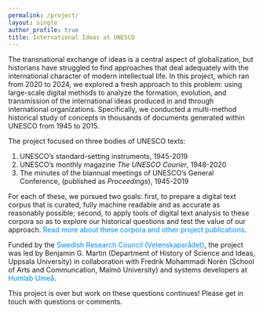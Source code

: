 ```yaml
---
permalink: /project/
layout: single
author_profile: true
title: International Ideas at UNESCO
---
```


<style>  
  a { color: rgba(0,139,248,1);
      text-decoration: none
  }
</style>


The transnational exchange of ideas is a central aspect of globalization, but historians have struggled to find approaches that deal adequately with the international character of modern intellectual life. In this project, which ran from 2020 to 2024, we explored a fresh approach to this problem: using large-scale digital methods to analyze the formation, evolution, and transmission of the international ideas produced in and through international organizations. Specifically, we conducted a multi-method historical study of concepts in thousands of documents generated within UNESCO from 1945 to 2015.

The project focused on three bodies of UNESCO texts:
1.	UNESCO’s standard-setting instruments, 1945-2019
2.	UNESCO’s monthly magazine *The UNESCO Courier*, 1948-2020
3.	The minutes of the biannual meetings of UNESCO’s General Conference, (published as *Proceedings*), 1945-2019

For each of these, we pursued two goals: first, to prepare a digital text corpus that is curated, fully machine readable and as accurate as reasonably possible; second, to apply tools of digital text analysis to these corpora so as to explore our historical questions and test the value of our approach. [Read more about these corpora and other project publications](https://inidun.github.io/publications/).

Funded by the [Swedish Research Council (Vetenskapsrådet)](https://www.vr.se/english), the project was led by Benjamin G. Martin (Department of History of Science and Ideas, Uppsala University) in collaboration with Fredrik Mohammadi Norén (School of Arts and Communcation, Malmö University) and systems developers at [Humlab Umeå](https://www.umu.se/en/humlab/).

This project is over but work on these questions continues! Please get in touch with questions or comments.

